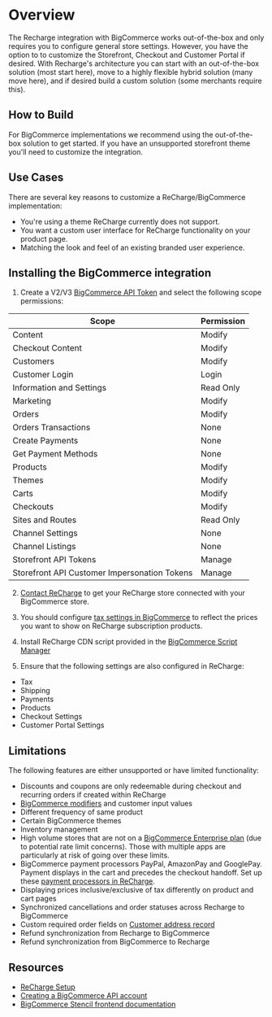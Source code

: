 # Overview

The Recharge integration with BigCommerce works out-of-the-box and only requires you to configure general store settings. However, you have the option to to customize the Storefront, Checkout and Customer Portal if desired. With Recharge's architecture you can start with an out-of-the-box solution (most start here), move to a highly flexible hybrid solution (many move here), and if desired build a custom solution (some merchants require this).

## How to Build
For BigCommerce implementations we recommend using the out-of-the-box solution to get started. If you have an unsupported storefront theme you'll need to customize the integration. 

## Use Cases

There are several key reasons to customize a ReCharge/BigCommerce implementation:

* You're using a theme ReCharge currently does not support.
* You want a custom user interface for ReCharge functionality on your product page.
* Matching the look and feel of an existing branded user experience.


## Installing the BigCommerce integration

1. Create a V2/V3 [BigCommerce API Token](https://support.bigcommerce.com/s/article/Store-API-Accounts#creating) and select the following scope permissions:

|Scope|Permission|
|-|-|
|Content|Modify|
|Checkout Content|Modify|
|Customers|Modify|
|Customer Login|Login|
|Information and Settings|Read Only|
|Marketing|Modify|
|Orders|Modify|
|Orders Transactions|None|
|Create Payments|None|
|Get Payment Methods|None|
|Products|Modify|
|Themes|Modify|
|Carts|Modify|
|Checkouts|Modify|
|Sites and Routes|Read Only|
|Channel Settings|None|
|Channel Listings|None|
|Storefront API Tokens|Manage|
|Storefront API Customer Impersonation Tokens|Manage|

2. [Contact ReCharge](https://support.rechargepayments.com/hc/en-us/requests/new) to get your ReCharge store connected with your BigCommerce store.

3. You should configure [tax settings in BigCommerce](https://support.bigcommerce.com/s/article/Managing-Currencies#display-v-transactional) to reflect the prices you want to show on ReCharge subscription products.

4. Install ReCharge CDN script provided in the [BigCommerce Script Manager](https://support.bigcommerce.com/s/article/Using-Script-Manager)

4. Ensure that the following settings are also configured in ReCharge:
- Tax
- Shipping
- Payments
- Products
- Checkout Settings
- Customer Portal Settings


## Limitations
The following features are either unsupported or have limited functionality:
* Discounts and coupons are only redeemable during checkout and recurring orders if created within ReCharge
* [BigCommerce modifiers](https://support.bigcommerce.com/s/article/Product-Options-v3#smo) and customer input values
* Different frequency of same product
* Certain BigCommerce themes
* Inventory management
* High volume stores that are not on a [BigCommerce Enterprise plan](https://support.bigcommerce.com/s/article/Pricing) (due to potential rate limit concerns). Those with multiple apps are particularly at risk of going over these limits.
* BigCommerce payment processors PayPal, AmazonPay and GooglePay. Payment displays in the cart and precedes the checkout handoff. Set up these [payment processors in ReCharge](https://support.rechargepayments.com/hc/en-us/articles/360008683494-Payment-processors).
* Displaying prices inclusive/exclusive of tax differently on product and cart pages
* Synchronized cancellations and order statuses across Recharge to BigCommerce
* Custom required order fields on [Customer address record](https://support.bigcommerce.com/s/article/Editing-Form-Fields#address-fields)
* Refund synchronization from Recharge to BigCommerce
* Refund synchronization from BigCommerce to Recharge

## Resources
- [ReCharge Setup](https://support.rechargepayments.com/hc/en-us/categories/360000413333-Installation-and-Getting-Started)
- [Creating a BigCommerce API account](https://support.bigcommerce.com/s/article/Store-API-Accounts)
- [BigCommerce Stencil frontend documentation](https://developer.bigcommerce.com/stencil-docs)